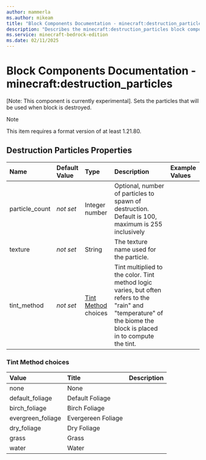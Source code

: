 ```yaml
---
author: mammerla
ms.author: mikeam
title: "Block Components Documentation - minecraft:destruction_particles"
description: "Describes the minecraft:destruction_particles block component"
ms.service: minecraft-bedrock-edition
ms.date: 02/11/2025 
---
```


# Block Components Documentation - minecraft:destruction_particles

[Note: This component is currently experimental]. Sets the particles that will be used when block is destroyed.

> [!Note]
> This item requires a format version of at least 1.21.80.


## Destruction Particles Properties

|Name       |Default Value |Type |Description |Example Values |
|:----------|:-------------|:----|:-----------|:------------- |
| particle_count | *not set* | Integer number | Optional, number of particles to spawn of destruction. Default is 100, maximum is 255 inclusively |  | 
| texture | *not set* | String | The texture name used for the particle. |  | 
| tint_method | *not set* | [Tint Method](#tint-method-choices) choices | Tint multiplied to the color. Tint method logic varies, but often refers to the "rain" and "temperature" of the biome the block is placed in to compute the tint. |  | 

### Tint Method choices

|Value       |Title |Description |
|:-----------|:-----|:-----------|
| none | None | |
| default_foliage | Default Foliage | |
| birch_foliage | Birch Foliage | |
| evergreen_foliage | Evergereen Foliage | |
| dry_foliage | Dry Foliage | |
| grass | Grass | |
| water | Water | |